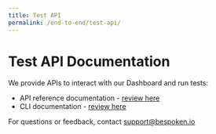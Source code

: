 ```yaml
---
title: Test API
permalink: /end-to-end/test-api/
---
```

# Test API Documentation
We provide APIs to interact with our Dashboard and run tests:
* API reference documentation - [review here](https://test-api.bespoken.io/api/docs)
* CLI documentation - [review here](https://read.bespoken.io/cli/commands/#test-suite)

For questions or feedback, contact [support@bespoken.io](mailto:support@bespoken.io)